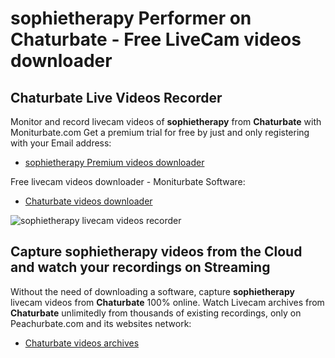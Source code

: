 # sophietherapy Performer on Chaturbate - Free LiveCam videos downloader

## Chaturbate Live Videos Recorder

Monitor and record livecam videos of **sophietherapy** from **Chaturbate** with Moniturbate.com
Get a premium trial for free by just and only registering with your Email address:
* [sophietherapy Premium videos downloader](https://moniturbate.com/request-demo-licence-key.html)

Free livecam videos downloader - Moniturbate Software:
* [Chaturbate videos downloader](https://moniturbate.com/moniturbate-download-software.html)

![sophietherapy livecam videos recorder](https://peachurnet.com/templates/moniturbate-software.png)


## Capture sophietherapy videos from the Cloud and watch your recordings on Streaming

Without the need of downloading a software, capture **sophietherapy** livecam videos from **Chaturbate** 100% online.
Watch Livecam archives from **Chaturbate** unlimitedly from thousands of existing recordings, only on Peachurbate.com and its websites network:
* [Chaturbate videos archives](https://peachurnet.com/)